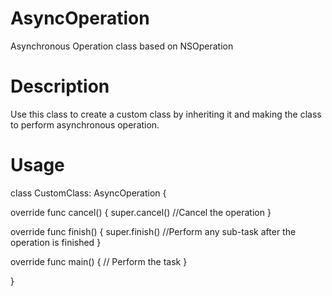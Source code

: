 # AsyncOperation
Asynchronous Operation class based on NSOperation

# Description
Use this class to create a custom class by inheriting it and making the class to perform asynchronous operation.

# Usage
class CustomClass: AsyncOperation {

 override func cancel() {
   super.cancel()
  //Cancel the operation
 }
 
  override func finish() {
    super.finish()
    //Perform any sub-task after the operation is finished
  }
  
  override func main() {
   // Perform the task
  }

}
